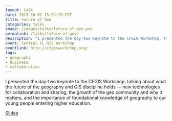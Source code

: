 ```yaml
---
layout: talk
date: 2013-10-02 15:53:15 EST
title: Future of Geo
categories: talks
image: /images/talks/future-of-geo.png
permalink: /talks/future-of-geo/
description: "I presented the day-two keynote to the CFGIS Workshop, talking about what the future of the geography and GIS discipline holds &mdash; new technologies for collaboration and sharing, the growth of the geo community and why it matters, and the importance of foundational knowledge of geography to our young people entering higher education."
event: Central FL GIS Workshop
eventlink: http://cfgisworkshop.org/
tags:
- geography
- business
- collaboration
---
```


I presented the day-two keynote to the CFGIS Workshop, talking about what the future of the geography and GIS discipline holds &mdash; new technologies for collaboration and sharing, the growth of the geo community and why it matters, and the importance of foundational knowledge of geography to our young people entering higher education.

[Slides](http://colemanm.org/future-of-geo/)
